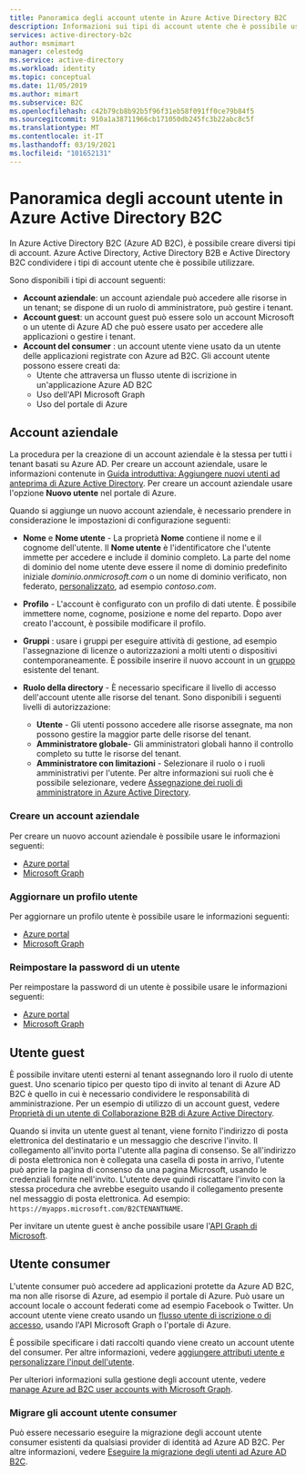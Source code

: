 ```yaml
---
title: Panoramica degli account utente in Azure Active Directory B2C
description: Informazioni sui tipi di account utente che è possibile usare in Azure Active Directory B2C.
services: active-directory-b2c
author: msmimart
manager: celestedg
ms.service: active-directory
ms.workload: identity
ms.topic: conceptual
ms.date: 11/05/2019
ms.author: mimart
ms.subservice: B2C
ms.openlocfilehash: c42b79cb8b92b5f96f31eb58f091ff0ce79b84f5
ms.sourcegitcommit: 910a1a38711966cb171050db245fc3b22abc8c5f
ms.translationtype: MT
ms.contentlocale: it-IT
ms.lasthandoff: 03/19/2021
ms.locfileid: "101652131"
---
```

# <a name="overview-of-user-accounts-in-azure-active-directory-b2c"></a>Panoramica degli account utente in Azure Active Directory B2C

In Azure Active Directory B2C (Azure AD B2C), è possibile creare diversi tipi di account. Azure Active Directory, Active Directory B2B e Active Directory B2C condividere i tipi di account utente che è possibile utilizzare.

Sono disponibili i tipi di account seguenti:

- **Account aziendale**: un account aziendale può accedere alle risorse in un tenant; se dispone di un ruolo di amministratore, può gestire i tenant.
- **Account guest**: un account guest può essere solo un account Microsoft o un utente di Azure AD che può essere usato per accedere alle applicazioni o gestire i tenant.
- **Account del consumer** : un account utente viene usato da un utente delle applicazioni registrate con Azure ad B2C. Gli account utente possono essere creati da:
  - Utente che attraversa un flusso utente di iscrizione in un'applicazione Azure AD B2C
  - Uso dell'API Microsoft Graph
  - Uso del portale di Azure

## <a name="work-account"></a>Account aziendale

La procedura per la creazione di un account aziendale è la stessa per tutti i tenant basati su Azure AD. Per creare un account aziendale, usare le informazioni contenute in [Guida introduttiva: Aggiungere nuovi utenti ad anteprima di Azure Active Directory](../active-directory/fundamentals/add-users-azure-active-directory.md). Per creare un account aziendale usare l'opzione **Nuovo utente** nel portale di Azure.

Quando si aggiunge un nuovo account aziendale, è necessario prendere in considerazione le impostazioni di configurazione seguenti:

- **Nome** e **Nome utente** - La proprietà **Nome** contiene il nome e il cognome dell'utente. Il **Nome utente** è l'identificatore che l'utente immette per accedere e include il dominio completo. La parte del nome di dominio del nome utente deve essere il nome di dominio predefinito iniziale *dominio.onmicrosoft.com* o un nome di dominio verificato, non federato, [personalizzato](../active-directory/fundamentals/add-custom-domain.md), ad esempio *contoso.com*.
- **Profilo** - L'account è configurato con un profilo di dati utente. È possibile immettere nome, cognome, posizione e nome del reparto. Dopo aver creato l'account, è possibile modificare il profilo.
- **Gruppi** : usare i gruppi per eseguire attività di gestione, ad esempio l'assegnazione di licenze o autorizzazioni a molti utenti o dispositivi contemporaneamente. È possibile inserire il nuovo account in un [gruppo](../active-directory/fundamentals/active-directory-groups-create-azure-portal.md) esistente del tenant.
- **Ruolo della directory** - È necessario specificare il livello di accesso dell'account utente alle risorse del tenant. Sono disponibili i seguenti livelli di autorizzazione:

    - **Utente** - Gli utenti possono accedere alle risorse assegnate, ma non possono gestire la maggior parte delle risorse del tenant.
    - **Amministratore globale**- Gli amministratori globali hanno il controllo completo su tutte le risorse del tenant.
    - **Amministratore con limitazioni** - Selezionare il ruolo o i ruoli amministrativi per l'utente. Per altre informazioni sui ruoli che è possibile selezionare, vedere [Assegnazione dei ruoli di amministratore in Azure Active Directory](../active-directory/roles/permissions-reference.md).

### <a name="create-a-work-account"></a>Creare un account aziendale

Per creare un nuovo account aziendale è possibile usare le informazioni seguenti:

- [Azure portal](../active-directory/fundamentals/add-users-azure-active-directory.md)
- [Microsoft Graph](/graph/api/user-post-users)

### <a name="update-a-user-profile"></a>Aggiornare un profilo utente

Per aggiornare un profilo utente è possibile usare le informazioni seguenti:

- [Azure portal](../active-directory/fundamentals/active-directory-users-profile-azure-portal.md)
- [Microsoft Graph](/graph/api/user-update)

### <a name="reset-a-password-for-a-user"></a>Reimpostare la password di un utente

Per reimpostare la password di un utente è possibile usare le informazioni seguenti:

- [Azure portal](../active-directory/fundamentals/active-directory-users-reset-password-azure-portal.md)
- [Microsoft Graph](/graph/api/user-update)

## <a name="guest-user"></a>Utente guest

È possibile invitare utenti esterni al tenant assegnando loro il ruolo di utente guest. Uno scenario tipico per questo tipo di invito al tenant di Azure AD B2C è quello in cui è necessario condividere le responsabilità di amministrazione. Per un esempio di utilizzo di un account guest, vedere [Proprietà di un utente di Collaborazione B2B di Azure Active Directory](../active-directory/external-identities/user-properties.md).

Quando si invita un utente guest al tenant, viene fornito l'indirizzo di posta elettronica del destinatario e un messaggio che descrive l'invito. Il collegamento all'invito porta l'utente alla pagina di consenso. Se all'indirizzo di posta elettronica non è collegata una casella di posta in arrivo, l'utente può aprire la pagina di consenso da una pagina Microsoft, usando le credenziali fornite nell'invito. L'utente deve quindi riscattare l'invito con la stessa procedura che avrebbe eseguito usando il collegamento presente nel messaggio di posta elettronica. Ad esempio: `https://myapps.microsoft.com/B2CTENANTNAME`.

Per invitare un utente guest è anche possibile usare l'[API Graph di Microsoft](/graph/api/invitation-post?view=graph-rest-beta).

## <a name="consumer-user"></a>Utente consumer

L'utente consumer può accedere ad applicazioni protette da Azure AD B2C, ma non alle risorse di Azure, ad esempio il portale di Azure. Può usare un account locale o account federati come ad esempio Facebook o Twitter. Un account utente viene creato usando un [flusso utente di iscrizione o di accesso](user-flow-overview.md), usando l'API Microsoft Graph o l'portale di Azure.

È possibile specificare i dati raccolti quando viene creato un account utente del consumer. Per altre informazioni, vedere [aggiungere attributi utente e personalizzare l'input dell'utente](configure-user-input.md).

Per ulteriori informazioni sulla gestione degli account utente, vedere [manage Azure ad B2C user accounts with Microsoft Graph](./microsoft-graph-operations.md).

### <a name="migrate-consumer-user-accounts"></a>Migrare gli account utente consumer

Può essere necessario eseguire la migrazione degli account utente consumer esistenti da qualsiasi provider di identità ad Azure AD B2C. Per altre informazioni, vedere [Eseguire la migrazione degli utenti ad Azure AD B2C](user-migration.md).